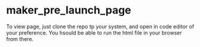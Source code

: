 # maker_pre_launch_page

To view page, just clone the repo tp your system, and open in code editor of your preference. You hsould be able to run the html file in your browser from there.